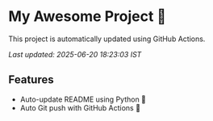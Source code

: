 # My Awesome Project 🚀

This project is automatically updated using GitHub Actions.

_Last updated: 2025-06-20 18:23:03 IST_

## Features
- Auto-update README using Python 🐍
- Auto Git push with GitHub Actions 🤖

